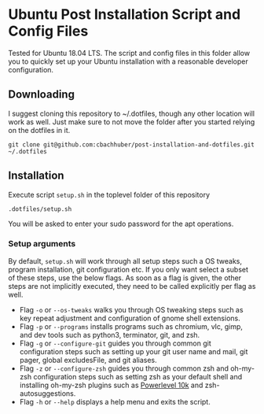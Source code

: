 # Ubuntu Post Installation Script and Config Files

Tested for Ubuntu 18.04 LTS. The script and config files in this folder allow you to quickly set up your Ubuntu installation with a reasonable developer configuration.

## Downloading

I suggest cloning this repository to ~/.dotfiles, though any other location will work as well. Just make sure to not move the folder after you started relying on the dotfiles in it.

```
git clone git@github.com:cbachhuber/post-installation-and-dotfiles.git ~/.dotfiles
```

## Installation

Execute script `setup.sh` in the toplevel folder of this repository

```
.dotfiles/setup.sh
```

You will be asked to enter your sudo password for the apt operations.

### Setup arguments

By default, `setup.sh` will work through all setup steps such a OS tweaks, program installation, git configuration etc. If you only want select a subset of these steps, use the below flags. As soon as a flag is given, the other steps are not implicitly executed, they need to be called explicitly per flag as well.


- Flag `-o` or `--os-tweaks` walks you through OS tweaking steps such as key repeat adjustment and configuration of gnome shell extensions.
- Flag `-p` or `--programs` installs programs such as chromium, vlc, gimp, and dev tools such as python3, terminator, git, and zsh.
- Flag `-g` or `--configure-git` guides you through common git configuration steps such as setting up your git user name and mail, git pager, global excludesFile, and git aliases.
- Flag `-z` or `--configure-zsh` guides you through common zsh and oh-my-zsh configuration steps such as setting zsh as your default shell and installing oh-my-zsh plugins such as [Powerlevel 10k](https://github.com/romkatv/powerlevel10k) and zsh-autosuggestions.
- Flag `-h` or `--help` displays a help menu and exits the script.
